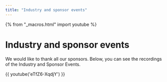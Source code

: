 ```yaml
---
title: "Industry and sponsor events"
---
```


{% from "_macros.html" import youtube %}

# Industry and sponsor events

We would like to thank all our sponsors. Below, you can see the recordings of the Industry and Sponsor Events.

{{ youtube('eTfZ6-XqdjY') }}
